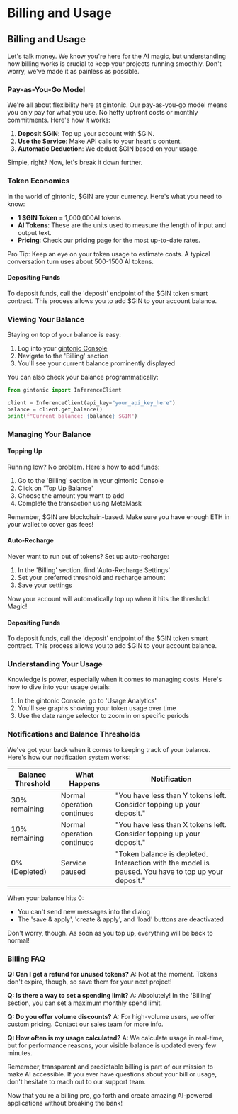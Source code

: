 # Billing and Usage

## Billing and Usage

Let's talk money. We know you're here for the AI magic, but understanding how billing works is crucial to keep your projects running smoothly. Don't worry, we've made it as painless as possible.

### Pay-as-You-Go Model

We're all about flexibility here at gintonic. Our pay-as-you-go model means you only pay for what you use. No hefty upfront costs or monthly commitments. Here's how it works:

1. **Deposit $GIN**: Top up your account with $GIN.
2. **Use the Service**: Make API calls to your heart's content.
3. **Automatic Deduction**: We deduct $GIN based on your usage.

Simple, right? Now, let's break it down further.

### Token Economics

In the world of gintonic, $GIN are your currency. Here's what you need to know:

* **1 $GIN Token** = 1,000,000AI tokens
* **AI Tokens**: These are the units used to measure the length of input and output text.
* **Pricing**: Check our pricing page for the most up-to-date rates.

Pro Tip: Keep an eye on your token usage to estimate costs. A typical conversation turn uses about 500-1500 AI tokens.

#### Depositing Funds

To deposit funds, call the 'deposit' endpoint of the $GIN token smart contract. This process allows you to add $GIN to your account balance.

### Viewing Your Balance

Staying on top of your balance is easy:

1. Log into your [gintonic Console](https://console.gintonic.ai)
2. Navigate to the 'Billing' section
3. You'll see your current balance prominently displayed

You can also check your balance programmatically:

```python
from gintonic import InferenceClient

client = InferenceClient(api_key="your_api_key_here")
balance = client.get_balance()
print(f"Current balance: {balance} $GIN")
```

### Managing Your Balance

#### Topping Up

Running low? No problem. Here's how to add funds:

1. Go to the 'Billing' section in your gintonic Console
2. Click on 'Top Up Balance'
3. Choose the amount you want to add
4. Complete the transaction using MetaMask

Remember, $GIN are blockchain-based. Make sure you have enough ETH in your wallet to cover gas fees!

#### Auto-Recharge

Never want to run out of tokens? Set up auto-recharge:

1. In the 'Billing' section, find 'Auto-Recharge Settings'
2. Set your preferred threshold and recharge amount
3. Save your settings

Now your account will automatically top up when it hits the threshold. Magic!

#### Depositing Funds

To deposit funds, call the 'deposit' endpoint of the $GIN token smart contract. This process allows you to add $GIN to your account balance.

### Understanding Your Usage

Knowledge is power, especially when it comes to managing costs. Here's how to dive into your usage details:

1. In the gintonic Console, go to 'Usage Analytics'
2. You'll see graphs showing your token usage over time
3. Use the date range selector to zoom in on specific periods

### Notifications and Balance Thresholds

We've got your back when it comes to keeping track of your balance. Here's how our notification system works:

| Balance Threshold | What Happens               | Notification                                                                                        |
| ----------------- | -------------------------- | --------------------------------------------------------------------------------------------------- |
| 30% remaining     | Normal operation continues | "You have less than Y tokens left. Consider topping up your deposit."                               |
| 10% remaining     | Normal operation continues | "You have less than X tokens left. Consider topping up your deposit."                               |
| 0% (Depleted)     | Service paused             | "Token balance is depleted. Interaction with the model is paused. You have to top up your deposit." |

When your balance hits 0:

* You can't send new messages into the dialog
* The 'save & apply', 'create & apply', and 'load' buttons are deactivated

Don't worry, though. As soon as you top up, everything will be back to normal!



### Billing FAQ

**Q: Can I get a refund for unused tokens?** A: Not at the moment. Tokens don't expire, though, so save them for your next project!

**Q: Is there a way to set a spending limit?** A: Absolutely! In the 'Billing' section, you can set a maximum monthly spend limit.

**Q: Do you offer volume discounts?** A: For high-volume users, we offer custom pricing. Contact our sales team for more info.

**Q: How often is my usage calculated?** A: We calculate usage in real-time, but for performance reasons, your visible balance is updated every few minutes.

Remember, transparent and predictable billing is part of our mission to make AI accessible. If you ever have questions about your bill or usage, don't hesitate to reach out to our support team.

Now that you're a billing pro, go forth and create amazing AI-powered applications without breaking the bank!
